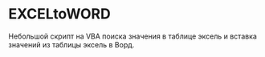 # EXCELtoWORD
Небольшой скрипт на VBA поиска значения в таблице эксель и вставка значений из таблицы эксель в Ворд.
